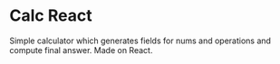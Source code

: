# Calc React

Simple calculator which generates fields for nums and operations and compute final answer. Made on React.
